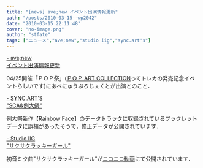 ```yaml
---
title: "[news] ave;new イベント出演情報更新"
path: "/posts/2010-03-15--wp2042"
date: "2010-03-15 22:11:48"
cover: "no-image.png"
author: "stfate"
tags: ["ニュース","ave;new","studio iig","sync.art's"]
---
```


<style type="text/css">
<!--
p {white-space: pre-wrap};
-->
</style>

<a  href="http://www.avenew.jp/top.html" target="_blank">- ave;new イベント出演情報更新</a>
<div >04/25開催「ＰＯＰ祭」(<a href="http://goods.surpara.com/pop/" target="_blank">ＰＯＰ ART COLLECTION</a>ってトレカの発売記念イベントらしいです)にあべにゅうぷろじぇくとが出演とのこと．</div>

<a  href="http://syncarts.jp/" target="_blank">- SYNC.ART'S "SCA&例大祭"</a>
<div >例大祭新作【Rainbow Face】のデータトラックに収録されているブックレットデータに誤植があったそうで，修正データが公開されています．</div>

<a  href="http://studioiig.com/" target="_blank">- Studio IIG "サクサクラッキーガール"</a>
<div >初音ミク曲"サクサクラッキーガール"が<a href="http://www.nicovideo.jp/watch/sm10031579" target="_blank">ニコニコ動画</a>にて公開されています．</div>